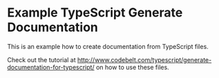 Example TypeScript Generate Documentation
=========================================

This is an example how to create documentation from TypeScript files.

Check out the tutorial at http://www.codebelt.com/typescript/generate-documentation-for-typescript/ on how to use these files.